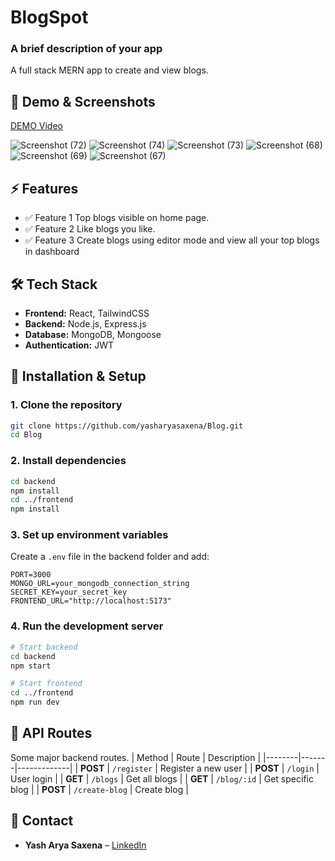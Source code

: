 # **BlogSpot**

### **A brief description of your app**  
A full stack MERN app to create and view blogs.

## **📸 Demo & Screenshots**  

  [DEMO Video](https://drive.google.com/file/d/1uZjZVMtjUC5zkLfrd4v_ovVhR4q6IzSs/view?usp=sharing)

  ![Screenshot (72)](https://github.com/user-attachments/assets/1fee0563-9899-4ba3-839c-dd0cf55e8069)
  ![Screenshot (74)](https://github.com/user-attachments/assets/0506aabe-27f1-4a76-8fc7-2a7ac7c3edb0)
  ![Screenshot (73)](https://github.com/user-attachments/assets/d3932204-8410-40e0-9108-d56c7a37a169)
  ![Screenshot (68)](https://github.com/user-attachments/assets/b4891047-1fa3-4455-a2d2-9a17501d9957)
  ![Screenshot (69)](https://github.com/user-attachments/assets/36d52ed7-2898-4a86-8665-79d02af3cff0)
  ![Screenshot (67)](https://github.com/user-attachments/assets/d5df5e37-3597-4cc3-b630-d573ef8c0d34)

## **⚡ Features**  
- ✅ Feature 1  Top blogs visible on home page.
- ✅ Feature 2  Like blogs you like.
- ✅ Feature 3  Create blogs using editor mode and view all your top blogs in dashboard 

## **🛠 Tech Stack**  
- **Frontend:** React, TailwindCSS
- **Backend:** Node.js, Express.js
- **Database:** MongoDB, Mongoose
- **Authentication:** JWT

## **🚀 Installation & Setup**  

### **1. Clone the repository**  
```sh
git clone https://github.com/yasharyasaxena/Blog.git
cd Blog
```

### **2. Install dependencies**  
```sh
cd backend
npm install
cd ../frontend
npm install
```

### **3. Set up environment variables**  
Create a `.env` file in the backend folder and add:  
```env
PORT=3000
MONGO_URL=your_mongodb_connection_string
SECRET_KEY=your_secret_key
FRONTEND_URL="http://localhost:5173"
```

### **4. Run the development server**  
```sh
# Start backend
cd backend
npm start

# Start frontend
cd ../frontend
npm run dev
```

## **📌 API Routes**  
Some major backend routes.
| Method | Route | Description |
|--------|-------|-------------|
| **POST** | `/register` | Register a new user |
| **POST** | `/login` | User login |
| **GET** | `/blogs` | Get all blogs |
| **GET** | `/blog/:id` | Get specific blog |
| **POST** | `/create-blog` | Create blog |  

## **📧 Contact**  
- **Yash Arya Saxena** – [LinkedIn](https://www.linkedin.com/in/yash-arya-saxena-834021331)
